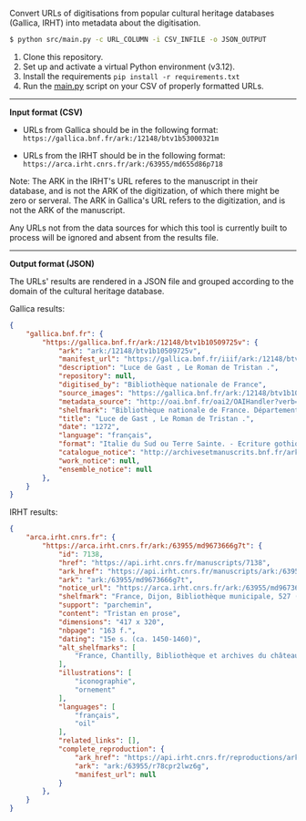 Convert URLs of digitisations from popular cultural heritage databases (Gallica, IRHT) into metadata about the digitisation.


```bash
$ python src/main.py -c URL_COLUMN -i CSV_INFILE -o JSON_OUTPUT
```

1. Clone this repository.
2. Set up and activate a virtual Python environment (v3.12).
3. Install the requirements `pip install -r requirements.txt`
4. Run the [main.py](src/main.py) script on your CSV of properly formatted URLs.

---

**Input format (CSV)**

- URLs from Gallica should be in the following format: `https://gallica.bnf.fr/ark:/12148/btv1b53000321m`

- URLs from the IRHT should be in the following format: `https://arca.irht.cnrs.fr/ark:/63955/md655d86p718`

Note: The ARK in the IRHT's URL referes to the manuscript in their database, and is not the ARK of the digitization, of which there might be zero or serveral. The ARK in Gallica's URL refers to the digitization, and is not the ARK of the manuscript.

Any URLs not from the data sources for which this tool is currently built to process will be ignored and absent from the results file.

---

**Output format (JSON)**

The URLs' results are rendered in a JSON file and grouped according to the domain of the cultural heritage database.

Gallica results: 

```json
{
    "gallica.bnf.fr": {
        "https://gallica.bnf.fr/ark:/12148/btv1b10509725v": {
            "ark": "ark:/12148/btv1b10509725v",
            "manifest_url": "https://gallica.bnf.fr/iiif/ark:/12148/btv1b10509725v/manifest.json",
            "description": "Luce de Gast , Le Roman de Tristan .",
            "repository": null,
            "digitised_by": "Bibliothèque nationale de France",
            "source_images": "https://gallica.bnf.fr/ark:/12148/btv1b10509725v",
            "metadata_source": "http://oai.bnf.fr/oai2/OAIHandler?verb=GetRecord&metadataPrefix=oai_dc&identifier=oai:bnf.fr:gallica/ark:/12148/btv1b10509725v",
            "shelfmark": "Bibliothèque nationale de France. Département des Manuscrits. Français 750",
            "title": "Luce de Gast , Le Roman de Tristan .",
            "date": "1272",
            "language": "français",
            "format": "Italie du Sud ou Terre Sainte. - Ecriture gothique (Pierre de Tiergeville), 2 colonnes. - 68 initiales historiées colorées sur fond or dont le champ interne est divisé en deux ou trois registres certaines avec dragons et antennes à feuillage (voir Manuscrits enluminés d’origine italienne) aux feuillets 1, 2, 2v, 3v, 5v, 14, 18, 21v, 42v, 64, 64v, 93v, 95, 97v, 103, 190, 119, 123v, 128, 139v, 148, 148v, 150, 158, 164, 173, 173v, 178v, 185, 191, 195v, 202v, 205, 208v, 213v ; 217v, 228v, 229v, 234v, 247v, 254v, 255, 255v, 260v, 264v, 265, 267v, 268, 268v, 270v, 271v, 272v, 274, 277v, 280v, 281v, 287v, 291, 294, 296v, 300, 303v, 304v, 306v, 309v, 311v, 312. Initiales ornées aux feuillets 195v et 196. Décoration filigranée d’imitation française à l’encre rouge et bleue, bouts-de-ligne aux feuillets 21, 271, 309. (voir Manuscrits enluminés d’origine italienne ). - Parchemin. - 316 feuillets. - 340 x 235 mm. - Reliure de veau fauve sur ais de bois au chiffre de Charles IX, traces de boulons et de fermoirs",
            "catalogue_notice": "http://archivesetmanuscrits.bnf.fr/ark:/12148/cc51000s",
            "work_notice": null,
            "ensemble_notice": null
        },
    }
}
```

IRHT results:

```json
{
    "arca.irht.cnrs.fr": {
        "https://arca.irht.cnrs.fr/ark:/63955/md9673666g7t": {
            "id": 7138,
            "href": "https://api.irht.cnrs.fr/manuscripts/7138",
            "ark_href": "https://api.irht.cnrs.fr/manuscripts/ark:/63955/md9673666g7t",
            "ark": "ark:/63955/md9673666g7t",
            "notice_url": "https://arca.irht.cnrs.fr/ark:/63955/md9673666g7t",
            "shelfmark": "France, Dijon, Bibliothèque municipale, 527 (0300)",
            "support": "parchemin",
            "content": "Tristan en prose",
            "dimensions": "417 x 320",
            "nbpage": "163 f.",
            "dating": "15e s. (ca. 1450-1460)",
            "alt_shelfmarks": [
                "France, Chantilly, Bibliothèque et archives du château, 648 (404)"
            ],
            "illustrations": [
                "iconographie",
                "ornement"
            ],
            "languages": [
                "français",
                "oil"
            ],
            "related_links": [],
            "complete_reproduction": {
                "ark_href": "https://api.irht.cnrs.fr/reproductions/ark:/63955/r78cpr2lwz6g",
                "ark": "ark:/63955/r78cpr2lwz6g",
                "manifest_url": null
            }
        },
    }
}
```